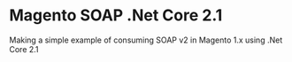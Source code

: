 # Magento SOAP .Net Core 2.1
Making a simple example of consuming SOAP v2 in Magento 1.x using .Net Core 2.1
